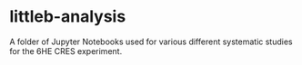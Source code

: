 # littleb-analysis

A folder of Jupyter Notebooks used for various different systematic studies for the 6HE CRES experiment. 
